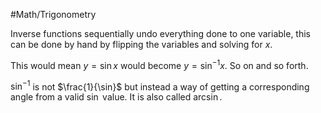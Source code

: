 #Math/Trigonometry 

Inverse functions sequentially undo everything done to one variable, this can be done by hand by flipping the variables and solving for $x$. 

This would mean $y=\sin x$ would become $y=\sin^{-1} x$. So on and so forth. 

$\sin^{-1}$ is not $\frac{1}{\sin}$ but instead a way of getting a corresponding angle from a valid $\sin$ value. It is also called $\arcsin$. 